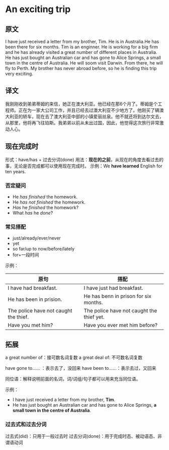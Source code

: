 # An exciting trip

## 原文

I have just received a letter from my brother, Tim. He is in Australia.He has been there for six months. Tim is an enginner. He is working for a big firm and he has already visited a great number of different places in Australia. He has just bought an Australian car and has gone to Alice Springs, a small town in the centre of Australia. He will soom visit Darwin. From there, he will fly to Perth. My brother has never abroad before, so he is finding this trip very exciting.
## 译文

我刚刚收到弟弟蒂姆的来信，她正在澳大利亚。他已经在那6个月了。蒂姆是个工程师。正在为一家大公司工作，并且已经去过澳大利亚不少地方了。他刚买了辆澳大利亚的轿车，现在去了澳大利亚中部的小镇爱丽丝泉。他不就还将到达尔文去，从那里，他将再飞往珀斯。我弟弟以前从未出过国，因此，他觉得这次旅行非常激动人心。

## 现在完成时

形式：have/has + 过去分词(done)
用法：**现在的之前**，从现在的角度去看过去的事，无论是否完成都可以使用现在完成时。
示例：We **have learned** English for ten years.

### 否定疑问

- He *has finished* the homework.
- He *has not finished* the homework.
- *Has* he *finished* the homework?
- What *has* he *done*?

### 常见搭配

- just/already/ever/never
- yet
- so far/up to now/before/lately
- for+一段时间

示例：

| 原句                                    | 搭配                                        |
| ------------------------------------- | ----------------------------------------- |
| I have had breakfast.                 | I have just had breakfast.                |
| He has been in prision.               | He has benn in prison for six months.     |
| The police have not caught the thief. | The police have not caught the thief yet. |
| Have you met him?                     | Have you ever met him before?             |

## 拓展

a great number of：接可数名词复数
a great deal of: 不可数名词复数

have gone to…… ：表示去了，没回来
have been to……：表示去过，又回来

同位语：解释说明前面的名词，词/词组/句子都可以用来充当同位语。

示例：

- I have just received a letter from my brother, **Tim**.
- He has just bought an Australian car and has gone to Alice Springs, **a small town in the centre of Australia**.

### 过去式和过去分词

过去式(did)：只用于一般过去时
过去分词(done)：用于完成时态、被动语态、非谓语动词
